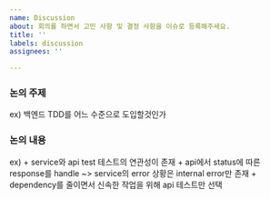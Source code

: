 ```yaml
---
name: Discussion
about: 회의를 하면서 고민 사항 및 결정 사항을 이슈로 등록해주세요.
title: ''
labels: discussion
assignees: ''

---
```


### 논의 주제
ex) 백엔드 TDD를 어느 수준으로 도입할것인가

### 논의 내용
ex) + service와 api test 테스트의 연관성이 존재
     + api에서 status에 따른 response를 handle ~> service의 error 상황은 internal error만 존재
     + dependency를 줄이면서 신속한 작업을 위해 api 테스트만 선택
